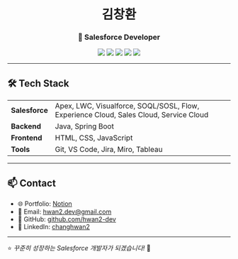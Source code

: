 <h1 align="center">김창환</h1>
<h3 align="center">🚀 Salesforce Developer</h3>

<p align="center">
  <img src="https://img.shields.io/badge/Salesforce-00A1E0?style=flat&logo=Salesforce&logoColor=white" />
  <img src="https://img.shields.io/badge/Apex-009EDB?style=flat&logo=Salesforce&logoColor=white" />
  <img src="https://img.shields.io/badge/LWC-FF9900?style=flat&logo=Lightning&logoColor=white" />
  <img src="https://img.shields.io/badge/Java-007396?style=flat&logo=Java&logoColor=white" />
  <img src="https://img.shields.io/badge/Spring%20Boot-6DB33F?style=flat&logo=Spring&logoColor=white" />
</p>

---

<h2>🛠 Tech Stack</h2>
<table>
  <tr>
    <td><b>Salesforce</b></td>
    <td>Apex, LWC, Visualforce, SOQL/SOSL, Flow, Experience Cloud, Sales Cloud, Service Cloud</td>
  </tr>
  <tr>
    <td><b>Backend</b></td>
    <td>Java, Spring Boot</td>
  </tr>
  <tr>
    <td><b>Frontend</b></td>
    <td>HTML, CSS, JavaScript</td>
  </tr>
  <tr>
    <td><b>Tools</b></td>
    <td>Git, VS Code, Jira, Miro, Tableau</td>
  </tr>
</table>

---

<h2>📫 Contact</h2>
<ul>
  <li>🌐 Portfolio: <a href="https://tourmaline-echinacea-091.notion.site/Salesforce-Developer-1b38485ec5408067b037c9ad13ee1580?pvs=4">Notion</a></li>
  <li>📧 Email: <a href="mailto:hwan2.dev@gmail.com">hwan2.dev@gmail.com</a></li>
  <li>🐙 GitHub: <a href="http://github.com/hwan2-dev">github.com/hwan2-dev</a></li>
  <li>💼 LinkedIn: <a href="www.linkedin.com/in/changhwan2">changhwan2</a></li>
</ul>

---
⭐️ <i>꾸준히 성장하는 Salesforce 개발자가 되겠습니다!</i> 🚀

